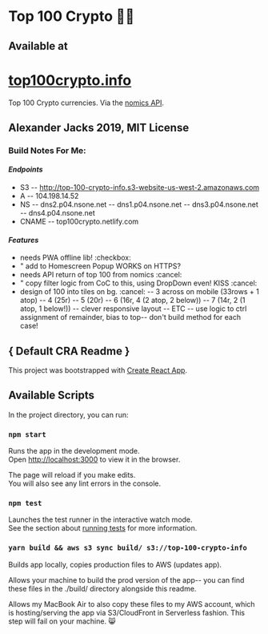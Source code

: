 # Top 100 Crypto :100::money_with_wings:

## Available at
# [top100crypto.info](https://top100crypto.info)

Top 100 Crypto currencies. Via the [nomics API](https://forums.nomics.com/).

## Alexander Jacks 2019, MIT License

### Build Notes For Me:
#### _Endpoints_
- S3
-- http://top-100-crypto-info.s3-website-us-west-2.amazonaws.com
- A 
-- 104.198.14.52
- NS
-- dns2.p04.nsone.net
-- dns1.p04.nsone.net 
-- dns3.p04.nsone.net 
-- dns4.p04.nsone.net
- CNAME
-- top100crypto.netlify.com

#### _Features_
- needs PWA offline lib! :checkbox:
- " add to Homescreen Popup WORKS on HTTPS?
- needs API return of top 100 from nomics :cancel:
- " copy filter logic from CoC to this, using DropDown even! KISS :cancel:
- design of 100 into tiles on bg. :cancel:
-- 3 across on mobile (33rows + 1 atop)
-- 4 (25r)
-- 5 (20r)
-- 6 (16r, 4 (2 atop, 2 below))
-- 7 (14r, 2 (1 atop, 1 below!))
-- clever responsive layout
-- ETC
-- use logic to ctrl assignment of remainder, bias to top-- don't build method for each case!



## { Default CRA Readme }

This project was bootstrapped with [Create React App](https://github.com/facebook/create-react-app).

## Available Scripts

In the project directory, you can run:

### `npm start`

Runs the app in the development mode.<br>
Open [http://localhost:3000](http://localhost:3000) to view it in the browser.

The page will reload if you make edits.<br>
You will also see any lint errors in the console.

### `npm test`

Launches the test runner in the interactive watch mode.<br>
See the section about [running tests](https://facebook.github.io/create-react-app/docs/running-tests) for more information.

### `yarn build && aws s3 sync build/ s3://top-100-crypto-info`

Builds app locally, copies production files to AWS (updates app).

Allows your machine to build the prod version of the app-- you can find these files in the ./build/ directory alongside this readme.

Allows my MacBook Air to also copy these files to my AWS account, which is hosting/serving the app via S3/CloudFront in Serverless fashion. This step will fail on your machine. :smile_cat:


